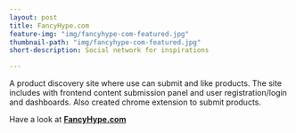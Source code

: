 ```yaml
---
layout: post
title: FancyHype.com
feature-img: "img/fancyhype-com-featured.jpg"
thumbnail-path: "img/fancyhype-com-featured.jpg"
short-description: Social network for inspirations

---
```

A product discovery site where use can submit and like products. The site includes with frontend content submission panel and user registration/login and dashboards. Also created chrome extension to submit products.

Have a look at **[FancyHype.com](http://fancyhype.com "FancyHype.com")**